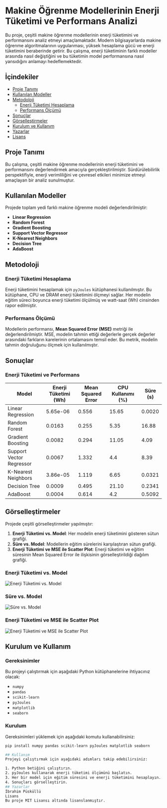 # Makine Öğrenme Modellerinin Enerji Tüketimi ve Performans Analizi

Bu proje, çeşitli makine öğrenme modellerinin enerji tüketimini ve performansını analiz etmeyi amaçlamaktadır. Modern bilgisayarlarda makine öğrenme algoritmalarının uygulanması, yüksek hesaplama gücü ve enerji tüketimini beraberinde getirir. Bu çalışma, enerji tüketiminin farklı modeller arasında nasıl değiştiğini ve bu tüketimin model performansına nasıl yansıdığını anlamayı hedeflemektedir.

## İçindekiler

- [Proje Tanımı](#proje-tanımı)
- [Kullanılan Modeller](#kullanılan-modeller)
- [Metodoloji](#metodoloji)
  - [Enerji Tüketimi Hesaplama](#enerji-tüketimi-hesaplama)
  - [Performans Ölçümü](#performans-ölçümü)
- [Sonuçlar](#sonuçlar)
- [Görselleştirmeler](#görselleştirmeler)
- [Kurulum ve Kullanım](#kurulum-ve-kullanım)
- [Yazarlar](#yazarlar)
- [Lisans](#lisans)

## Proje Tanımı

Bu çalışma, çeşitli makine öğrenme modellerinin enerji tüketimini ve performansını değerlendirmek amacıyla gerçekleştirilmiştir. Sürdürülebilirlik perspektifiyle, enerji verimliliğini ve çevresel etkileri minimize etmeyi amaçlayan bir analiz sunulmuştur.

## Kullanılan Modeller

Projede toplam yedi farklı makine öğrenme modeli değerlendirilmiştir:
- **Linear Regression**
- **Random Forest**
- **Gradient Boosting**
- **Support Vector Regressor**
- **K-Nearest Neighbors**
- **Decision Tree**
- **AdaBoost**

## Metodoloji

### Enerji Tüketimi Hesaplama

Enerji tüketimini hesaplamak için `pyJoules` kütüphanesi kullanılmıştır. Bu kütüphane, CPU ve DRAM enerji tüketimini ölçmeyi sağlar. Her modelin eğitim süreci boyunca enerji tüketimi ölçülmüş ve watt-saat (Wh) cinsinden rapor edilmiştir.

### Performans Ölçümü

Modellerin performansı, **Mean Squared Error (MSE)** metriği ile değerlendirilmiştir. MSE, modelin tahmin ettiği değerlerle gerçek değerler arasındaki farkların karelerinin ortalamasını temsil eder. Bu metrik, modelin tahmin doğruluğunu ölçmek için kullanılmıştır.

## Sonuçlar

### Enerji Tüketimi ve Performans

| Model                  | Enerji Tüketimi (Wh) | Mean Squared Error | CPU Kullanımı (%) | Süre (s) |
|------------------------|-----------------------|--------------------|--------------------|----------|
| Linear Regression      | 5.65e-06              | 0.556              | 15.65              | 0.0020   |
| Random Forest          | 0.0163                | 0.255              | 5.35               | 16.88    |
| Gradient Boosting      | 0.0082                | 0.294              | 11.05              | 4.09     |
| Support Vector Regressor | 0.0067              | 1.332              | 4.4                | 8.39     |
| K-Nearest Neighbors    | 3.86e-05              | 1.119              | 6.65               | 0.0321   |
| Decision Tree          | 0.0009                | 0.495              | 21.10              | 0.2341   |
| AdaBoost               | 0.0004                | 0.614              | 4.2                | 0.5092   |

## Görselleştirmeler

Projede çeşitli görselleştirmeler yapılmıştır:

1. **Enerji Tüketimi vs. Model**: Her modelin enerji tüketimini gösteren sütun grafiği.
2. **Süre vs. Model**: Modellerin eğitim sürelerini karşılaştıran sütun grafiği.
3. **Enerji Tüketimi ve MSE ile Scatter Plot**: Enerji tüketimi ve eğitim süresinin Mean Squared Error ile ilişkisinin görselleştirildiği dağılım grafiği.

### Enerji Tüketimi vs. Model

![Enerji Tüketimi vs. Model](images/energy_consumption_vs_model.png)

### Süre vs. Model

![Süre vs. Model](images/elapsed_time_vs_model.png)

### Enerji Tüketimi ve MSE ile Scatter Plot

![Enerji Tüketimi ve MSE ile Scatter Plot](images/energy_vs_elapsed_time.png)

## Kurulum ve Kullanım

### Gereksinimler

Bu projeyi çalıştırmak için aşağıdaki Python kütüphanelerine ihtiyacınız olacak:
- `numpy`
- `pandas`
- `scikit-learn`
- `pyJoules`
- `matplotlib`
- `seaborn`

### Kurulum

Gereksinimleri yüklemek için aşağıdaki komutu kullanabilirsiniz:

```bash
pip install numpy pandas scikit-learn pyJoules matplotlib seaborn

## Kullanım
Projeyi çalıştırmak için aşağıdaki adımları takip edebilirsiniz:

1. Python betiğini çalıştırın.
2. pyJoules kullanarak enerji tüketimi ölçümünü başlatın.
3. Her bir model için eğitim süresini ve enerji tüketimini hesaplayın.
4. Sonuçları görselleştirin.
## Yazarlar
İbrahim Püsküllü
Lisans
Bu proje MIT Lisansı altında lisanslanmıştır.
